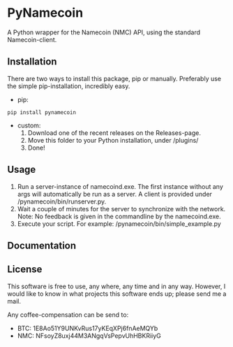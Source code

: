 PyNamecoin
===========
A Python wrapper for the Namecoin (NMC) API, using the standard Namecoin-client.

Installation
-----------
There are two ways to install this package, pip or manually. Preferably use the simple pip-installation, incredibly easy. 
* pip:
```
pip install pynamecoin
```
* custom:
	1. Download one of the recent releases on the Releases-page.
	2. Move this folder to your Python installation, under /plugins/
	3. Done!

Usage
-----------
1. Run a server-instance of namecoind.exe. 
The first instance without any args will automatically be run as a server. 
A client is provided under <installation-folder>/pynamecoin/bin/runserver.py.
2. Wait a couple of minutes for the server to synchronize with the network. Note: No feedback is given in the commandline by the namecoind.exe.
3. Execute your script. For example: <installation-folder>/pynamecoin/bin/simple_example.py

Documentation
-----------
<TODO>

License
-----------
This software is free to use, any where, any time and in any way.
However, I would like to know in what projects this software ends up; please send me a mail. 

Any coffee-compensation can be send to:
* BTC: 1E8Ao51Y9UNKvRus17yKEqXPj6fnAeMQYb
* NMC: NFsoyZ8uxj44M3ANgqVsPepvUhHBKRiiyG